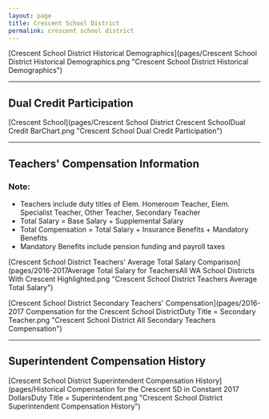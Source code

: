 ```yaml
---
layout: page
title: Crescent School District
permalink: crescent school district
---
```



[Crescent School District Historical Demographics](pages/Crescent School District Historical Demographics.png "Crescent School District Historical Demographics")

___

## Dual Credit Participation

[Crescent School](pages/Crescent School District Crescent SchoolDual Credit BarChart.png "Crescent School Dual Credit Participation")


___

## Teachers' Compensation Information
### Note:
- Teachers include duty titles of Elem. Homeroom Teacher, Elem. Specialist Teacher, Other Teacher, Secondary Teacher
- Total Salary = Base Salary + Supplemental Salary
- Total Compensation = Total Salary + Insurance Benefits + Mandatory Benefits
- Mandatory Benefits include pension funding and payroll taxes

[Crescent School District Teachers' Average Total Salary Comparison](pages/2016-2017Average Total Salary for TeachersAll WA School Districts With Crescent Highlighted.png "Crescent School District Teachers Average Total Salary")

[Crescent School District Secondary Teachers' Compensation](pages/2016-2017 Compensation for the Crescent School DistrictDuty Title = Secondary Teacher.png "Crescent School District All Secondary Teachers Compensation")


___

## Superintendent Compensation History

[Crescent School District Superintendent Compensation History](pages/Historical Compensation for the Crescent SD in Constant 2017 DollarsDuty Title = Superintendent.png "Crescent School District Superintendent Compensation History")

